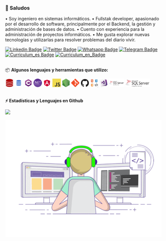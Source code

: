 ### 👋 Saludos

• Soy ingeniero en sistemas informáticos.
• Fullstak developer, apasionado por el desarrollo de software, principalmente por el Backend, la gestión y administración de bases de datos.
• Cuento con experiencia para la administración de proyectos informáticos. 
• Me gusta explorar nuevas tecnologías y utilizarlas para resolver problemas del diario vivir.

[![Linkedin Badge](https://img.shields.io/badge/-LinkedIn-0e76a8?style=flat-square&logo=Linkedin&logoColor=white)](https://www.linkedin.com/in/walterguzmansanchez/)
[![Twitter Badge](https://img.shields.io/badge/-Twitter-00acee?style=flat-square&logo=Twitter&logoColor=white)](https://twitter.com/wgguzman)
[![Whatsapp Badge](https://img.shields.io/badge/-Whatsapp-25CA64?style=flat-square&logo=Whatsapp&logoColor=white)](https://wa.me/50687812233/?text=GitHub)
[![Telegram Badge](https://img.shields.io/badge/-Telegram-0088cc?style=flat-square&logo=Telegram&logoColor=white)](https://t.me/Hitocr)
[![Curriculum_es Badge](https://img.shields.io/badge/-Curriculum(es)-blue?style=flat-square&logo=Adobe&logoColor=white)](https://github.com/wgguzman/wgguzman/blob/main/cv/2021_CV_ES_Walter_Guzman_Sanchez.pdf)
[![Curriculum_en_Badge](https://img.shields.io/badge/-Curriculum(en)-blue?style=flat-square&logo=Adobe&logoColor=white)](https://github.com/wgguzman/wgguzman/blob/main/cv/2021_CV_EN_Walter_Guzman_Sanchez.pdf)

<br> 📦 <b> Algunos lenguajes y herramientas que utilizo:<b>

<code><img height="27" src="https://github.com/wgguzman/wgguzman/blob/main/images/oracle.jpg" alt="Oracle"></code>
<code><img height="27" src="https://github.com/wgguzman/wgguzman/blob/main/images/sql.png" alt="SQL"></code>
<code><img height="27" src="https://github.com/wgguzman/wgguzman/blob/main/images/csharp.png" alt="C#"></code>
<code><img height="27" src="https://github.com/wgguzman/wgguzman/blob/main/images/net.svg" alt=".NET"></code>
<code><img height="27" src="https://github.com/wgguzman/wgguzman/blob/main/images/angular.png" alt="Angular"></code>
<code><img height="27" src="https://github.com/wgguzman/wgguzman/blob/main/images/javascript.png" alt="Javascript"></code>
<code><img height="27" src="https://github.com/wgguzman/wgguzman/blob/main/images/nodejs.png" alt="Nodejs"></code>
<code><img height="27" src="https://github.com/wgguzman/wgguzman/blob/main/images/git-original.svg" alt="gGt"></code>
<code><img height="27" src="https://github.com/wgguzman/wgguzman/blob/main/images/github.svg" alt="Github"></code>
<code><img height="27" src="https://github.com/wgguzman/wgguzman/blob/main/images/web.jpg" alt="Web"></code>
<code><img height="27" src="https://github.com/wgguzman/wgguzman/blob/main/images/visualstudio.png" alt="Visual Studio"></code>
<code><img height="27" src="https://github.com/wgguzman/wgguzman/blob/main/images/ssrs.png" alt="Reporting Services"></code>
<code><img height="27" src="https://github.com/wgguzman/wgguzman/blob/main/images/ssis.png" alt="Integration Serivices"></code>

<br> ⚡ <b> Estadísticas y Lenguajes en Github<b>

<img height="180em" src="https://github-readme-stats.vercel.app/api?username=wgguzman&show_icons=true&hide_border=true&count_private=true&include_all_commits=true&locale=es&hide_title=true"/>

![](https://github.com/wgguzman/wgguzman/blob/main/images/work.gif)
